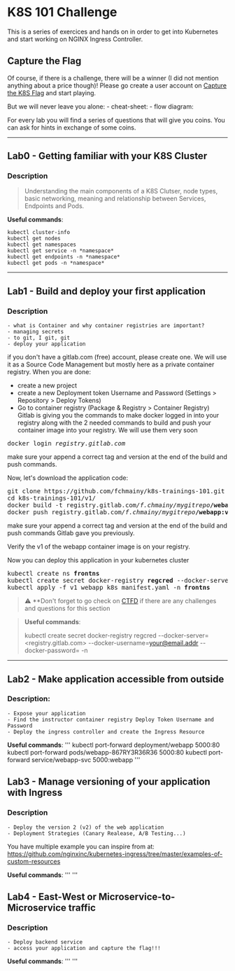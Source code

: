 # K8S 101 Challenge

This is a series of exercices and hands on in order to get into Kubernetes and start working on NGINX Ingress Controller.

## Capture the Flag
Of course, if there is a challenge, there will be a winner (I did not mention anything about a price though)!
Please go create a user account on [Capture the K8S Flag](http://ctfd.f5demolabs.org) and start playing.

But we will never leave you alone:
	- cheat-sheet:
	- flow diagram: 

For every lab you will find a series of questions that will give you coins. You can ask for hints in exchange of some coins.

---

## Lab0 - Getting familiar with your K8S Cluster
### Description

> Understanding the main components of a K8S Clutser, node types, basic networking, meaning and relationship between Services, Endpoints and Pods.

**Useful commands**:

    kubectl cluster-info
    kubectl get nodes
    kubectl get namespaces
    kubectl get service -n *namespace*
    kubectl get endpoints -n *namespace*
    kubectl get pods -n *namespace*

---

## Lab1 - Build and deploy your first application
### Description
	- what is Container and why container registries are important?
	- managing secrets
	- to git, I git, git
	- deploy your application

if you don't have a gitlab.com (free) account, please create one. We will use it as a Source Code Management but mostly here as a private container registry.
When you are done:
 - create a new project
 - create a new Deployment token Username and Password (Settings > Repository > Deploy Tokens)
 - Go to container registry (Package & Registry > Container Registry)
Gitlab is giving you the commands to make docker logged in into your registry along with the 2 needed commands to build and push your container image into your registry. We will use them very soon

<pre>
docker login <i>registry.gitlab.com</i>
</pre>
 
make sure your append a correct tag and version at the end of the build and push commands.

Now, let's download the application code:

<pre>
git clone https://github.com/fchmainy/k8s-trainings-101.git
cd k8s-trainings-101/v1/
docker build -t registry.gitlab.com<i>/f.chmainy/mygitrepo</i><b>/webapp:v1</b> .
docker push registry.gitlab.com<i>/f.chmainy/mygitrepo</i><b>/webapp:v1</b>
</pre>

make sure your append a correct tag and version at the end of the build and push commands Gitlab gave you previously.

Verify the v1 of the webapp container image is on your registry.

Now you can deploy this application in your kubernetes cluster

<pre>
kubectl create ns <b>frontns</b>
kubectl create secret docker-registry <b>regcred</b> --docker-server=<i>registry.gitlab.com</i> --docker-username=<i>your@email.addr</i> --docker-password=<i>yourpassword</i> -n <b>frontns</b>
kubectl apply -f v1_webapp_k8s_manifest.yaml -n <b>frontns</b>
</pre>


> :warning: **Don't forget to go check on [CTFD](http://ctfd.f5demolabs.org) if there are any challenges and questions for this section

> **Useful commands**:
>
>kubectl create secret docker-registry regcred --docker-server=<registry.gitlab.com> --docker-username=<your@email.addr> --docker-password=<yourpassword> -n <namespace>
>

---


## Lab2 - Make application accessible from outside
### Description:
	- Expose your application
	- Find the instructor container registry Deploy Token Username and Password
	- Deploy the ingress controller and create the Ingress Resource

**Useful commands**:
'''
kubectl port-forward deployment/webapp 5000:80
kubectl port-forward pods/webapp-867RY3R36R36 5000:80
kubectl port-forward service/webapp-svc 5000:webapp
'''

## Lab3 - Manage versioning of your application with Ingress
### Description
	- Deploy the version 2 (v2) of the web application
	- Deployment Strategies (Canary Realease, A/B Testing...)
	
You have multiple example you can inspire from at: https://github.com/nginxinc/kubernetes-ingress/tree/master/examples-of-custom-resources

**Useful commands**:
'''
'''

## Lab4 - East-West or Microservice-to-Microservice traffic
### Description
	- Deploy backend service
	- access your application and capture the flag!!!

**Useful commands**:
'''
'''

